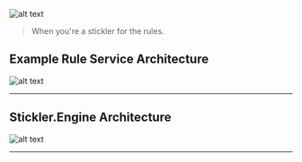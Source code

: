 ![alt text](/uploads/fa5497f23651550c9d3fafabc9b5d4e1/stickler-letters.png "Stickler Logo")

> When you're a stickler for the rules.

## Example Rule Service Architecture

![alt text](/uploads/15ca76c065d35bcc2e3d38f642575a19/rule-service-example.png "Example Service Architecture")

---

## Stickler.Engine Architecture

![alt text](/uploads/c550f7c7ce5067dedf967e78fe091fe3/rules-engine-class-diagram.png "Class Diagram")

---